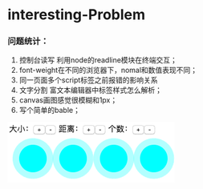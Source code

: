# interesting-Problem
### 问题统计：
1. 控制台读写
   利用node的readline模块在终端交互；
2. font-weight在不同的浏览器下，nomal和数值表现不同；
3. 同一页面多个script标签之前报错的影响关系
4. 文字分割
   富文本编辑器中标签样式怎么解析；
5. canvas画图感觉很模糊和1px；
6. 写个简单的bable；


![image](https://github.com/racheljoin/interesting-Problem/blob/master/problem/css%E6%95%88%E6%9E%9C/spread.gif)